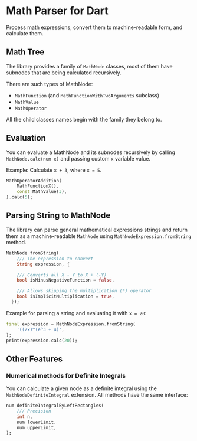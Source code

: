 # Math Parser for Dart
Process math expressions, convert them to machine-readable
form, and calculate them.

## Math Tree

The library provides a family of `MathNode` classes, most of
them have subnodes that are being calculated recursively.

There are such types of MathNode:

- `MathFunction` (and `MathFunctionWithTwoArguments` subclass)
- `MathValue`
- `MathOperator`

All the child classes names begin with the family they belong to.

## Evaluation

You can evaluate a MathNode and its subnodes recursively by calling
`MathNode.calc(num x)` and passing custom `x` variable value.

Example: Calculate `x + 3`, where `x = 5`.

```dart
MathOperatorAddition(
    MathFunctionX(),
    const MathValue(3),
).calc(5);
```

## Parsing String to MathNode

The library can parse general mathematical expressions strings
and return them as a machine-readable `MathNode` using
`MathNodeExpression.fromString` method.

```dart
MathNode fromString(
    /// The expression to convert
    String expression, {

    /// Converts all X - Y to X + (-Y)
    bool isMinusNegativeFunction = false,

    /// Allows skipping the multiplication (*) operator
    bool isImplicitMultiplication = true,
  });
```

Example for parsing a string and evaluating it with `x = 20`:

```dart
final expression = MathNodeExpression.fromString(
    '((2x)^(e^3 + 4)',
);
print(expression.calc(20));

```

## Other Features
### Numerical methods for Definite Integrals

You can calculate a given node as a definite integral using
the `MathNodeDefiniteIntegral` extension. All methods have
the same interface:

```dart
num definiteIntegralByLeftRectangles(
    /// Precision
    int n, 
    num lowerLimit, 
    num upperLimit,
);

```
